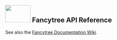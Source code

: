 ## <img src="https://github.com/mar10/fancytree/raw/master/doc/logo.png?raw=true" width="80px" height="55px"> Fancytree API Reference

See also the [Fancytree Documentation Wiki](https://github.com/mar10/fancytree/wiki/).
